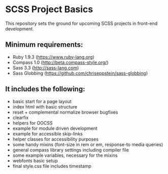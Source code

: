 SCSS Project Basics
===================

This repository sets the ground for upcoming SCSS projects in front-end development.



Minimum requirements:
----------------------

- Ruby 1.9.3 (https://www.ruby-lang.org)
- Compass 1.0 (http://beta.compass-style.org/)
- Sass 3.3 (http://sass-lang.com)
- Sass Globbing (https://github.com/chriseppstein/sass-globbing)


It includes the following:
----------------------------

- basic start for a page layout
- index html with basic structure
- reset + complemental normalize browser bugfixes
- clearfix
- helpers for OOCSS
- example for module driven development
- example for accessible skip-links
- helper classes for accessibility purposes
- some handy mixins (font-size in rem or em, response-to media queries)
- general compass library settings including compiler file
- some example variables, necessary for the mixins
- webfonts basic setup
- final style.css file includes timestamp


